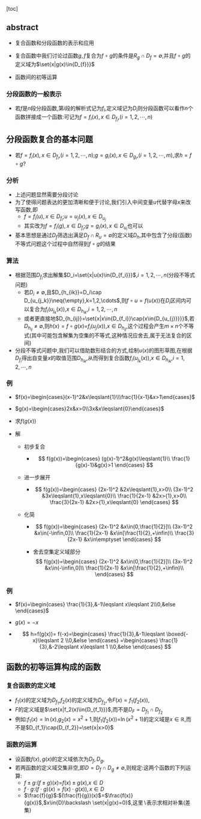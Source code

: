 [toc]

## abstract

- 复合函数和分段函数的表示和应用

- 复合函数中我们讨论过函数$g,f$复合为$f\circ{g}$的条件是$R_{g}\cap{D_f}=\emptyset$,并且$f\circ{g}$的定义域为$\set{x|g(x)\in{D_{f}}}$
- 函数间的初等运算

### 分段函数的一般表示

- 若$f$是$n$段分段函数,第$i$段的解析式记为$f_i$,定义域记为$D_i$则分段函数可以看作$n$个函数拼接成一个函数:可记为$f=f_{i}(x),x\in{D_{f_i}}$,$(i=1,2,\cdots,n)$

## 分段函数复合的基本问题

- 若$f=f_{i}(x),x\in{D_{f_i}}$,$(i=1,2,\cdots,n)$;$g=g_{i}(x),x\in{D_{g_i}}$,$(i=1,2,\cdots,m)$,求$h=f\circ{g}$?

### 分析

- 上述问题显然需要分段讨论
- 为了使得问题表达的更加清晰和便于讨论,我们引入中间变量$u$代替字母$x$来改写函数,即
  - $f=f_i(u),x\in{D_{f_i}}$;$u=u_{j}(x),x\in{D_{u_j}}$
  - 其实改为$f=f_i(g),x\in{D_{f_i}}$;$g=g_{i}(x),x\in{D_{u_i}}$也可以
- 基本思想是通过$D_f$筛选出满足$D_{f}\cap R_{u}=\emptyset$的定义域$D_{h}$,其中包含了分段(函数)不等式问题这个过程中自然得到$f\circ{g}$的结果

### 算法

- 根据范围$D_{f_i}$求出解集$D_i=\set{x|u(x)\in{D_{f_i}}}$,$i=1,2,\cdots,n$(分段不等式问题)
  - 若$D_i\neq{\emptyset}$,且$D_{h_{ik}}=D_i\cap D_{u_{j_k}}\neq{\empty},k=1,2,\cdots$,则$f\circ{u}=f(u(x))$在$D_i$区间内可以复合为$f_{i}(u_{j_k}(x))$,$x\in{D_{h_{ik}}}$,$i=1,2,\cdots,n$
  - 或者更直接地$D_{h_{ij}}=\set{x|x\in{D_{f_i}}\cap{x\in{D_{u_{j}}}}}$,若$D_{h_{ij}}\neq{\emptyset}$,则$h(x)=f\circ{g}(x)$=$f_{i}(u_{j}(x))$,$x\in D_{h_{ij}}$,这个过程会产生$m\times{n}$个不等式(其中可能包含解集为空集的不等式,这种情况应舍去,属于无法复合的区间)
- 分段不等式问题中,我们可以借助数形结合的方式,绘制$u(x)$的图形草图,在根据$D_{f_i}$得出自变量$x$的取值范围$D_{h_{ik}}$,从而得到复合函数$f_{i}(u_{j_k}(x))$,$x\in{D_{h_{ik}}}$,$i=1,2,\cdots,n$

### 例

- $f(x)=\begin{cases}(x-1)^2&x\leqslant{1}\\\frac{1}{x-1}&x>1\end{cases}$

- $g(x)=\begin{cases}2x&x>0\\3x&x\leqslant{0}\end{cases}$

- 求$f(g(x))$

- 解

  - 初步复合

    - $$
      f(g(x))=\begin{cases}
          (g(x)-1)^2&g(x)\leqslant{1}\\
          \frac{1}{g(x)-1}&g(x)>1
      \end{cases}
      $$

  - 进一步展开

    - $$
      f(g(x))=\begin{cases}
          (2x-1)^2 &2x\leqslant{1},x>0\\
          (3x-1)^2 &3x\leqslant{1},x\leqslant{0}\\
          \frac{1}{2x-1} &2x>{1},x>0\\
          \frac{3}{2x-1} &2x>{1},x\leqslant{0}
      \end{cases}
      $$

  - 化简

    - $$
      f(g(x))=\begin{cases}
          (2x-1)^2 &x\in(0,\frac{1}{2}]\\
          (3x-1)^2 &x\in(-\infin,0]\\
          \frac{1}{2x-1} &x\in[\frac{1}{2},+\infin)\\
          \frac{3}{2x-1} &x\in\emptyset
      \end{cases}
      $$

    - 舍去空集定义域部分
      $$
      f(g(x))=\begin{cases}
          (2x-1)^2 &x\in(0,\frac{1}{2}]\\
          (3x-1)^2 &x\in(-\infin,0]\\
          \frac{1}{2x-1} &x\in[\frac{1}{2},+\infin)\\
      \end{cases}
      $$
      

### 例

- $f(x)=\begin{cases}
  	\frac{1}{3},&-1\leqslant x\leqslant 2\\0,&else
  \end{cases}$

- $g(x)=-x$

- $$
  h=f(g(x))=
  f(-x)=\begin{cases}
      \frac{1}{3},&-1\leqslant \boxed{-x}\leqslant 2
      \\0,&else
  \end{cases}
  =\begin{cases}
      \frac{1}{3},&-2\leqslant x\leqslant 1
      \\0,&else
  \end{cases}
  $$

## 函数的初等运算构成的函数

### 复合函数的定义域

- $f_1(x)$的定义域为$D_{f_1}$,$f_2(x)$的定义域为$D_{f_2}$,令$F(x)=f_1(f_2(x))$,
- $F$的定义域是$\set{x|f_2(x)\in{D_{f_1}}}$,而不是$D_F=D_{f_1}\cap{D_{f_2}}$
- 例如:$f_1(x)=\ln(x)$,$g_2(x)=x^2+1$,则$f_1(f_2(x))$=$\ln(x^2+1)$的定义域是$x\in\mathbb{R}$,而不是$D_{f_1}\cap{D_{f_2}}=\set{x|x>0}$

### 函数的运算

- 设函数$f(x),g(x)$的定义域依次为$D_f,D_g$,
- 若两函数的定义域交集非空,即$D=D_f\cap{D_g}\neq{\emptyset}$,则规定:这两个函数的下列运算:
  - $f\pm{g}$:$(f\pm{g})(x)$=$f(x)\pm{g(x)}$,$x\in{D}$
  - $f\cdot{g}$:$(f\cdot{g})(x)=f(x)\cdot{g(x))},x\in{D}$
  - $\frac{f}{g}$:$(\frac{f}{g})(x)$=$\frac{f(x)}{g(x)}$,$x\in{D}\backslash \set{x|g(x)=0}$,这里$\backslash$表示求相对补集(差集)

